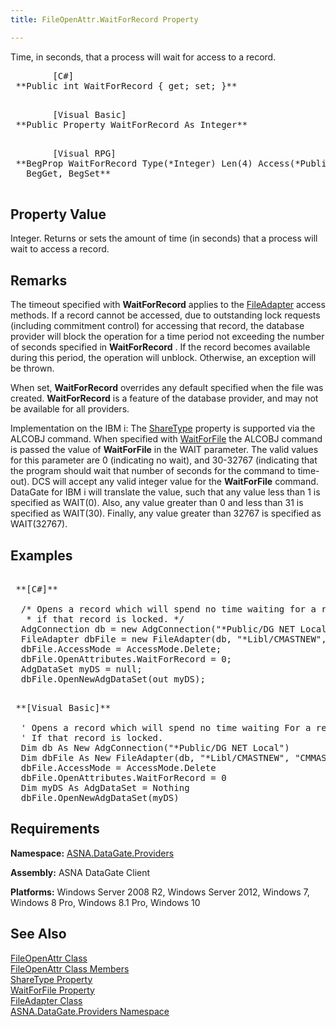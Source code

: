 ```yaml
---
title: FileOpenAttr.WaitForRecord Property

---
```


Time, in seconds, that a process will wait for access to a record.
<pre class="prettyprint">        <span class="lang">[C#]</span>
 **Public int WaitForRecord { get; set; }** 
      </pre>
<pre class="prettyprint">        <span class="lang">[Visual Basic] </span>
 **Public Property WaitForRecord As Integer** 
      </pre>
<pre class="prettyprint">        <span class="lang">[Visual RPG]</span>
 **BegProp WaitForRecord Type(*Integer) Len(4) Access(*Public)<br />   BegGet, BegSet** 
      </pre>

## Property Value

Integer. Returns or sets the amount of time (in seconds) that a process will wait to access a record.
## Remarks

The timeout specified with <span> **WaitForRecord** </span> applies to the [FileAdapter](file-adapter-class.html) access methods. If a record cannot be accessed, due to outstanding lock requests (including commitment control) for accessing that record, the database provider will block the operation for a time period not exceeding the number of seconds specified in **WaitForRecord** . If the record becomes available during this period, the operation will unblock. Otherwise, an exception will be thrown.

When set, <span> **WaitForRecord** </span> overrides any default specified when the file was created. <span> **WaitForRecord** </span> is a feature of the database provider, and may not be available for all providers.

Implementation on the IBM i: The [ShareType](file-open-attr-class-share-types-property.html) property is supported via the ALCOBJ command. When specified with [ WaitForFile](file-open-attr-class-wait-for-file-property.html) the ALCOBJ command is passed the value of **WaitForFile** in the WAIT parameter. The valid values for this parameter are 0 (indicating no wait), and 30-32767 (indicating that the program should wait that number of seconds for the command to time-out). DCS will accept any valid integer value for the **WaitForFile** command. DataGate for IBM i will translate the value, such that any value less than 1 is specified as WAIT(0). Also, any value greater than 0 and less than 31 is specified as WAIT(30). Finally, any value greater than 32767 is specified as WAIT(32767).
## Examples 

<pre>        <span class="lang">
 **[C#]** 
        </span>
  /* Opens a record which will spend no time waiting for a record
   * if that record is locked. */
  AdgConnection db = new AdgConnection("*Public/DG NET Local");
  FileAdapter dbFile = new FileAdapter(db, "*Libl/CMASTNEW", "CMMASTER");
  dbFile.AccessMode = AccessMode.Delete;
  dbFile.OpenAttributes.WaitForRecord = 0;
  AdgDataSet myDS = null;
  dbFile.OpenNewAdgDataSet(out myDS);
</pre>
<pre>        <span class="lang">
 **[Visual Basic]** 
        </span>
  ' Opens a record which will spend no time waiting For a record
  ' If that record is locked. 
  Dim db As New AdgConnection("*Public/DG NET Local")
  Dim dbFile As New FileAdapter(db, "*Libl/CMASTNEW", "CMMASTER")
  dbFile.AccessMode = AccessMode.Delete
  dbFile.OpenAttributes.WaitForRecord = 0
  Dim myDS As AdgDataSet = Nothing
  dbFile.OpenNewAdgDataSet(myDS)</pre>

## Requirements

**Namespace:** [ ASNA.DataGate.Providers](datagate-providers-namespace.html) 

**Assembly:** ASNA DataGate Client

**Platforms:** Windows Server 2008 R2, Windows Server 2012, Windows 7, Windows 8 Pro, Windows 8.1 Pro, Windows 10
## See Also


[FileOpenAttr Class](file-open-attr-class.html)
      <br />
[FileOpenAttr Class Members](file-open-attr-class-members.html)
      <br />
[ShareType Property](file-open-attr-class-share-types-property.html)
      <br />
[WaitForFile Property](file-open-attr-class-wait-for-file-property.html)
      <br />
[FileAdapter Class](file-adapter-class.html)
      <br />
[ASNA.DataGate.Providers Namespace](datagate-providers-namespace.html)


